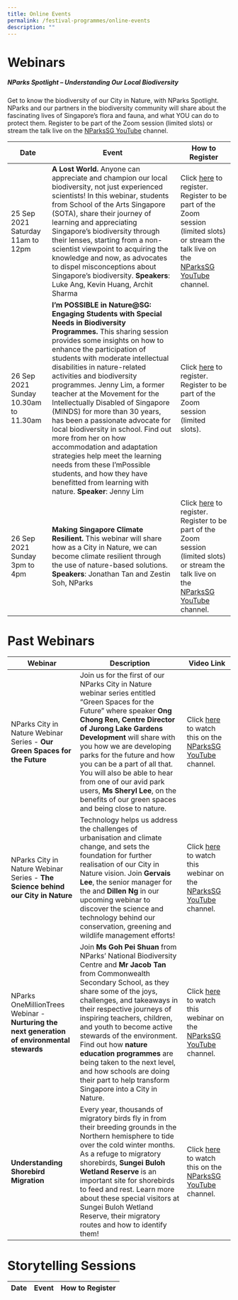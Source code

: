 ```yaml
---
title: Online Events
permalink: /festival-programmes/online-events
description: ""
---
```

# **Webinars**

##### NParks Spotlight – Understanding Our Local Biodiversity

Get to know the biodiversity of our City in Nature, with NParks Spotlight. NParks and our partners in the biodiversity community will share about the fascinating lives of Singapore’s flora and fauna, and what YOU can do to protect them. Register to be part of the Zoom session (limited slots) or stream the talk live on the [NParksSG YouTube](https://www.youtube.com/nparkssg) channel.




| Date | Event | How to Register |
| -------- | -------- | -------- |
| 25 Sep 2021 Saturday 11am to 12pm     | **A Lost World.** Anyone can appreciate and champion our local biodiversity, not just experienced scientists! In this webinar, students from School of the Arts Singapore (SOTA), share their journey of learning and appreciating Singapore’s biodiversity through their lenses, starting from a non-scientist viewpoint to acquiring the knowledge and now, as advocates to dispel misconceptions about Singapore’s biodiversity. **Speakers**: Luke Ang, Kevin Huang, Archit Sharma     | Click [here](https://go.gov.sg/nparksspotlight-25sep21am) to register. Register to be part of the Zoom session (limited slots) or stream the talk live on the [NParksSG YouTube](https://www.youtube.com/nparkssg) channel.    |
26 Sep 2021 Sunday 10.30am to 11.30am | **I’m POSSIBLE in Nature@SG: Engaging Students with Special Needs in Biodiversity Programmes.** This sharing session provides some insights on how to enhance the participation of students with moderate intellectual disabilities in nature-related activities and biodiversity programmes. Jenny Lim, a former teacher at the Movement for the Intellectually Disabled of Singapore (MINDS) for more than 30 years, has been a passionate advocate for local biodiversity in school. Find out more from her on how accommodation and adaptation strategies help meet the learning needs from these I’mPossible students, and how they have benefitted from learning with nature. **Speaker**: Jenny Lim | Click [here](https://go.gov.sg/nparksspotlight-26sep21am) to register. Register to be part of the Zoom session (limited slots). |
26 Sep 2021 Sunday 3pm to 4pm | **Making Singapore Climate Resilient.** This webinar will share how as a City in Nature, we can become climate resilient through the use of nature-based solutions. **Speakers**: Jonathan Tan and Zestin Soh, NParks | Click [here](https://go.gov.sg/nparksspotlight-26sep21pm) to register. Register to be part of the Zoom session (limited slots) or stream the talk live on the [NParksSG YouTube](https://www.youtube.com/nparkssg) channel.


# **Past Webinars**


| Webinar | Description | Video Link |
| -------- | -------- | -------- |
| NParks City in Nature Webinar Series - **Our Green Spaces for the Future** | Join us for the first of our NParks City in Nature webinar series entitled “Green Spaces for the Future” where speaker **Ong Chong Ren, Centre Director of Jurong Lake Gardens Development** will share with you how we are developing parks for the future and how you can be a part of all that. You will also be able to hear from one of our avid park users, **Ms Sheryl Lee**, on the benefits of our green spaces and being close to nature.|Click [here](https://go.gov.sg/nparksgsfcin) to watch this on the [NParksSG YouTube](https://www.youtube.com/nparkssg) channel.
| NParks City in Nature Webinar Series - **The Science behind our City in Nature** | Technology helps us address the challenges of urbanisation and climate change, and sets the foundation for further realisation of our City in Nature vision. Join **Gervais Lee**, the senior manager for the  and **Dillen Ng** in our upcoming webinar to discover the science and technology behind our conservation, greening and wildlife management efforts! |Click [here](https://go.gov.sg/nparkssciencecin) to watch this webinar on the [NParksSG YouTube](https://www.youtube.com/nparkssg) channel.|
| NParks OneMillionTrees Webinar - **Nurturing the next generation of environmental stewards**    | Join **Ms Goh Pei Shuan** from NParks’ National Biodiversity Centre and **Mr Jacob Tan** from Commonwealth Secondary School, as they share some of the joys, challenges, and takeaways in their respective journeys of inspiring teachers, children, and youth to become active stewards of the environment. Find out how **nature education programmes** are being taken to the next level, and how schools are doing their part to help transform Singapore into a City in Nature.     | Click [here](https://go.gov.sg/nparksgsfcin) to watch this webinar on the [NParksSG YouTube](https://www.youtube.com/nparkssg) channel.    |
|**Understanding Shorebird Migration**|Every year, thousands of migratory birds fly in from their breeding grounds in the Northern hemisphere to tide over the cold winter months. As a refuge to migratory shorebirds, **Sungei Buloh Wetland Reserve** is an important site for shorebirds to feed and rest. Learn more about these special visitors at Sungei Buloh Wetland Reserve, their migratory routes and how to identify them!|Click [here](https://go.gov.sg/nparksshorebirdanimation) to watch this on the [NParksSG YouTube](https://www.youtube.com/nparkssg) channel.


# **Storytelling Sessions**


| Date | Event | How to Register |
| -------- | -------- | -------- |
